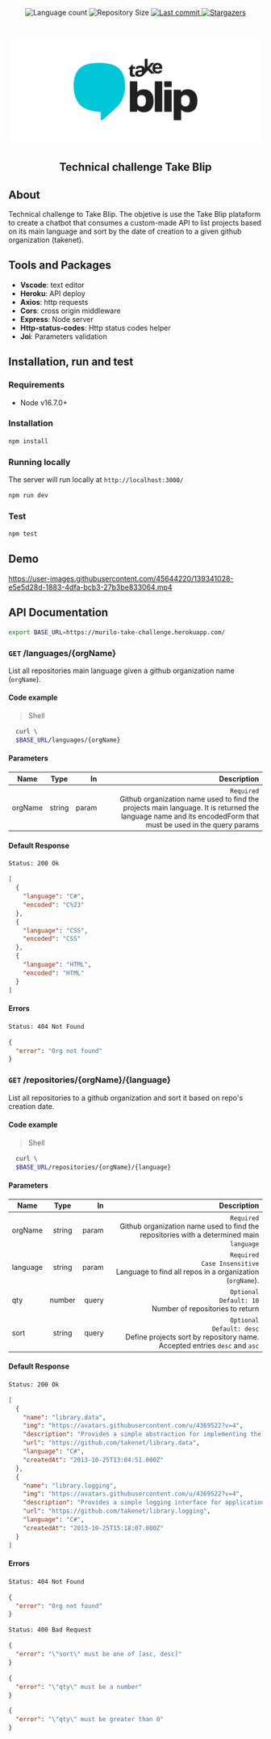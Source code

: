 <p align="center">
  <img alt="Language count" src="https://img.shields.io/github/languages/count/MuriloGon/blip-challenge?color=%2304D361&style=flat-square">

  <img alt="Repository Size" src="https://img.shields.io/github/repo-size/MuriloGon/blip-challenge?style=flat-square">
  
  <a href="https://github.com/MuriloGon/blip-challenge/commits/master">
    <img alt="Last commit" src="https://img.shields.io/github/last-commit/MuriloGon/blip-challenge?style=flat-square">
  </a>

  <a href="https://github.com/MuriloGon/blip-challenge/stargazers">
    <img alt="Stargazers" src="https://img.shields.io/github/stars/MuriloGon/blip-challenge?style=social">
  </a>
</p>
<h1 align="center">
    <img src="./assets/banner.svg" />
</h1>

<h2 align="center"> 
	Technical challenge Take Blip
</h2>

## About

Technical challenge to Take Blip. The objetive is use the Take Blip plataform to create a chatbot that consumes a custom-made API to list projects based on its main language and sort by the date of creation to a given github organization (takenet).

## Tools and Packages

- **Vscode**: text editor
- **Heroku**: API deploy
- **Axios**: http requests
- **Cors**: cross origin middleware
- **Express**: Node server
- **Http-status-codes**: Http status codes helper
- **Joi**: Parameters validation

## Installation, run and test

### Requirements

- Node v16.7.0+

### Installation

```bash
npm install
```

### Running locally

The server will run locally at `http://localhost:3000/`

```bash
npm run dev
```

### Test

```bash
npm test
```

## Demo

https://user-images.githubusercontent.com/45644220/139341028-e5e5d28d-1883-4dfa-bcb3-27b3be833064.mp4

## API Documentation

```bash
export BASE_URL=https://murilo-take-challenge.herokuapp.com/
```

### <b>`GET`</b> /languages/{orgName}

List all repositories main language given a github organization name (`orgName`).

#### Code example

> Shell

```bash
  curl \
  $BASE_URL/languages/{orgName}
```

#### Parameters

| Name    |  Type  |    In |                                                                                                                                                                   Description |
| ------- | :----: | ----: | ----------------------------------------------------------------------------------------------------------------------------------------------------------------------------: |
| orgName | string | param | `Required` <br/> Github organization name used to find the projects main language. It is returned the language name and its encodedForm that must be used in the query params |

#### Default Response

```bash
Status: 200 Ok
```

```json
[
  {
    "language": "C#",
    "encoded": "C%23"
  },
  {
    "language": "CSS",
    "encoded": "CSS"
  },
  {
    "language": "HTML",
    "encoded": "HTML"
  }
]
```

#### Errors

```bash
Status: 404 Not Found
```

```json
{
  "error": "Org not found"
}
```

### <b>`GET`</b> /repositories/{orgName}/{language}

<summary>
List all repositories to a github organization and sort it based on repo's creation date.

#### Code example

> Shell

```bash
  curl \
  $BASE_URL/repositories/{orgName}/{language}
```

#### Parameters

| Name     |  Type  |    In |                                                                                                       Description |
| -------- | :----: | ----: | ----------------------------------------------------------------------------------------------------------------: |
| orgName  | string | param |         `Required` <br/> Github organization name used to find the repositories with a determined main `language` |
| language | string | param |               `Required` <br/> `Case Insensitive` <br/> Language to find all repos in a organization (`orgName`). |
| qty      | number | query |                                             `Optional` <br/> `Default: 10` <br/> Number of repositories to return |
| sort     | string | query | `Optional` <br/> `Default: desc` <br/> Define projects sort by repository name. Accepted entries `desc` and `asc` |

#### Default Response

```bash
Status: 200 Ok
```

```json
[
  {
    "name": "library.data",
    "img": "https://avatars.githubusercontent.com/u/4369522?v=4",
    "description": "Provides a simple abstraction for implementing the repository and unit of work patterns for data-enabled applications",
    "url": "https://github.com/takenet/library.data",
    "language": "C#",
    "createdAt": "2013-10-25T13:04:51.000Z"
  },
  {
    "name": "library.logging",
    "img": "https://avatars.githubusercontent.com/u/4369522?v=4",
    "description": "Provides a simple logging interface for applications and some basic implementations of this interface",
    "url": "https://github.com/takenet/library.logging",
    "language": "C#",
    "createdAt": "2013-10-25T15:18:07.000Z"
  }
]
```

#### Errors

```bash
Status: 404 Not Found
```

```json
{
  "error": "Org not found"
}
```

```bash
Status: 400 Bad Request
```

```json
{
  "error": "\"sort\" must be one of [asc, desc]"
}
```

```json
{
  "error": "\"qty\" must be a number"
}
```

```json
{
  "error": "\"qty\" must be greater than 0"
}
```
</summary>
